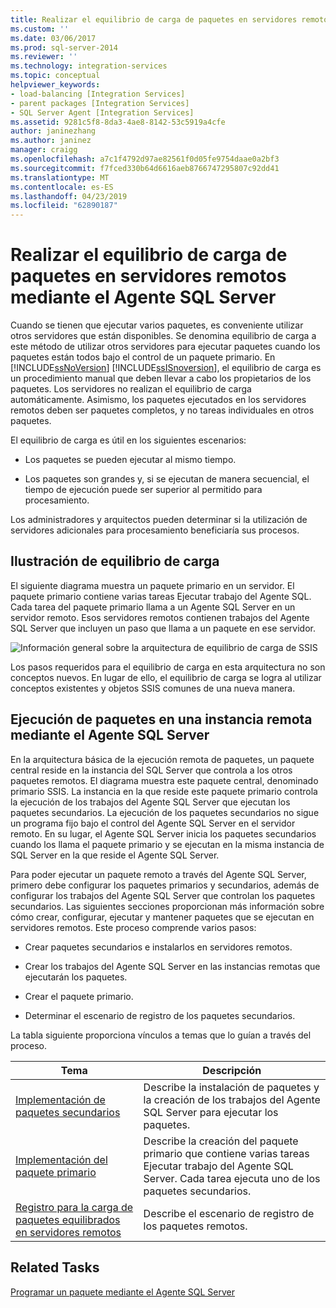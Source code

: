 ```yaml
---
title: Realizar el equilibrio de carga de paquetes en servidores remotos mediante el Agente SQL Server | Microsoft Docs
ms.custom: ''
ms.date: 03/06/2017
ms.prod: sql-server-2014
ms.reviewer: ''
ms.technology: integration-services
ms.topic: conceptual
helpviewer_keywords:
- load-balancing [Integration Services]
- parent packages [Integration Services]
- SQL Server Agent [Integration Services]
ms.assetid: 9281c5f8-8da3-4ae8-8142-53c5919a4cfe
author: janinezhang
ms.author: janinez
manager: craigg
ms.openlocfilehash: a7c1f4792d97ae82561f0d05fe9754daae0a2bf3
ms.sourcegitcommit: f7fced330b64d6616aeb8766747295807c92dd41
ms.translationtype: MT
ms.contentlocale: es-ES
ms.lasthandoff: 04/23/2019
ms.locfileid: "62890187"
---
```

# <a name="load-balancing-packages-on-remote-servers-by-using-sql-server-agent"></a>Realizar el equilibrio de carga de paquetes en servidores remotos mediante el Agente SQL Server
  Cuando se tienen que ejecutar varios paquetes, es conveniente utilizar otros servidores que están disponibles. Se denomina equilibrio de carga a este método de utilizar otros servidores para ejecutar paquetes cuando los paquetes están todos bajo el control de un paquete primario. En [!INCLUDE[ssNoVersion](../../includes/ssnoversion-md.md)] [!INCLUDE[ssISnoversion](../../includes/ssisnoversion-md.md)], el equilibrio de carga es un procedimiento manual que deben llevar a cabo los propietarios de los paquetes. Los servidores no realizan el equilibrio de carga automáticamente. Asimismo, los paquetes ejecutados en los servidores remotos deben ser paquetes completos, y no tareas individuales en otros paquetes.  
  
 El equilibrio de carga es útil en los siguientes escenarios:  
  
-   Los paquetes se pueden ejecutar al mismo tiempo.  
  
-   Los paquetes son grandes y, si se ejecutan de manera secuencial, el tiempo de ejecución puede ser superior al permitido para procesamiento.  
  
 Los administradores y arquitectos pueden determinar si la utilización de servidores adicionales para procesamiento beneficiaría sus procesos.  
  
## <a name="illustration-of-load-balancing"></a>Ilustración de equilibrio de carga  
 El siguiente diagrama muestra un paquete primario en un servidor. El paquete primario contiene varias tareas Ejecutar trabajo del Agente SQL. Cada tarea del paquete primario llama a un Agente SQL Server en un servidor remoto. Esos servidores remotos contienen trabajos del Agente SQL Server que incluyen un paso que llama a un paquete en ese servidor.  
  
 ![Información general sobre la arquitectura de equilibrio de carga de SSIS](../media/loadbalancingoverview.gif "Overview of SSIS load balancing architecture")  
  
 Los pasos requeridos para el equilibrio de carga en esta arquitectura no son conceptos nuevos. En lugar de ello, el equilibrio de carga se logra al utilizar conceptos existentes y objetos SSIS comunes de una nueva manera.  
  
## <a name="execution-of-packages-on-a-remote-instance-by-using-sql-server-agent"></a>Ejecución de paquetes en una instancia remota mediante el Agente SQL Server  
 En la arquitectura básica de la ejecución remota de paquetes, un paquete central reside en la instancia del SQL Server que controla a los otros paquetes remotos. El diagrama muestra este paquete central, denominado primario SSIS. La instancia en la que reside este paquete primario controla la ejecución de los trabajos del Agente SQL Server que ejecutan los paquetes secundarios. La ejecución de los paquetes secundarios no sigue un programa fijo bajo el control del Agente SQL Server en el servidor remoto. En su lugar, el Agente SQL Server inicia los paquetes secundarios cuando los llama el paquete primario y se ejecutan en la misma instancia de SQL Server en la que reside el Agente SQL Server.  
  
 Para poder ejecutar un paquete remoto a través del Agente SQL Server, primero debe configurar los paquetes primarios y secundarios, además de configurar los trabajos del Agente SQL Server que controlan los paquetes secundarios. Las siguientes secciones proporcionan más información sobre cómo crear, configurar, ejecutar y mantener paquetes que se ejecutan en servidores remotos. Este proceso comprende varios pasos:  
  
-   Crear paquetes secundarios e instalarlos en servidores remotos.  
  
-   Crear los trabajos del Agente SQL Server en las instancias remotas que ejecutarán los paquetes.  
  
-   Crear el paquete primario.  
  
-   Determinar el escenario de registro de los paquetes secundarios.  
  
 La tabla siguiente proporciona vínculos a temas que lo guían a través del proceso.  
  
|Tema|Descripción|  
|-----------|-----------------|  
|[Implementación de paquetes secundarios](../implementation-of-child-packages.md)|Describe la instalación de paquetes y la creación de los trabajos del Agente SQL Server para ejecutar los paquetes.|  
|[Implementación del paquete primario](../implementation-of-the-parent-package.md)|Describe la creación del paquete primario que contiene varias tareas Ejecutar trabajo del Agente SQL Server. Cada tarea ejecuta uno de los paquetes secundarios.|  
|[Registro para la carga de paquetes equilibrados en servidores remotos](../logging-for-load-balanced-packages-on-remote-servers.md)|Describe el escenario de registro de los paquetes remotos.|  
  
## <a name="related-tasks"></a>Related Tasks  
 [Programar un paquete mediante el Agente SQL Server](../schedule-a-package-by-using-sql-server-agent.md)  
  
  
